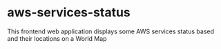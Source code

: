 # aws-services-status
This frontend web application displays some AWS services status based and their locations on a World Map
